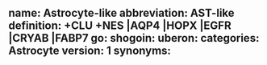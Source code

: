 name: Astrocyte-like
abbreviation: AST-like
definition: +CLU +NES |AQP4 |HOPX |EGFR |CRYAB |FABP7
go: 
shogoin: 
uberon: 
categories: Astrocyte
version: 1 
synonyms:
---

